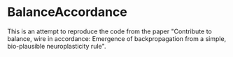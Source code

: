 # BalanceAccordance

This is an attempt to reproduce the code from the paper "Contribute to balance, wire in accordance: Emergence of backpropagation from a simple, bio-plausible neuroplasticity rule".

